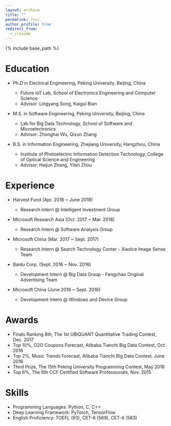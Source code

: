 ```yaml
---
layout: archive
title: ""
permalink: /cv/
author_profile: true
redirect_from:
  - /resume
---
```


{% include base_path %}

Education
======
* Ph.D in Electrical Engineering, Peking University, Beijing, China
  * Future IoT Lab, School of Electronics Engineering and Computer Science
  * Advisor: Lingyang Song, Kaigui Bian

* M.S. in Software Engineering, Peking University, Beijing, China
  * Lab for Big Data Technology, School of Software and Microelectronics
  * Advisor: Zhonghai Wu, Qixun Zhang

* B.S. in Information Engineering, Zhejiang University, Hangzhou, China
  * Institute of Photoelectric Information Detection Technology, College of Optical Science and Engineering
  * Advisor: Haijun Zhang, Yilan Zhou

Experience
======
* Harvest Fund (Apr. 2018 ~ June 2018)
  * Research Intern @ Intelligent Investment Group

* Microsoft Research Asia (Oct. 2017 ~ Mar. 2018)
  * Research Intern @ Software Analysis Group

* Microsoft China (Mar. 2017 ~ Sept. 2017)
  * Research Intern @ Search Technology Center - XiaoIce Image Sense Team

* Baidu Corp. (Sept. 2016 ~ Nov. 2016)
  * Development Intern @ Big Data Group - Fengchao Original Advertising Team

* Microsoft China (June 2016 ~ Sept. 2016)
  * Development Intern @ Windows and Device Group

Awards
======
* Finals Ranking 8th, The 1st UBIQUANT Quantitative Trading Contest, Dec. 2017
* Top 10%, O2O Coupons Forecast, Alibaba Tianchi Big Data Contest, Oct. 2016
* Top 2%, Music Trends Forecast, Alibaba Tianchi Big Data Contest, June 2016
* Third Prize, The 15th Peking University Programming Contest, May 2016
* Top 6%, The 6th CCF Certified Software Professionals, Nov. 2015

Skills
======
* Programming Languages: Python, C, C++
* Deep Learning Framework: PyTorch, TensorFlow
* English Proficiency: TOEFL (93), CET-6 (569), CET-4 (583)
